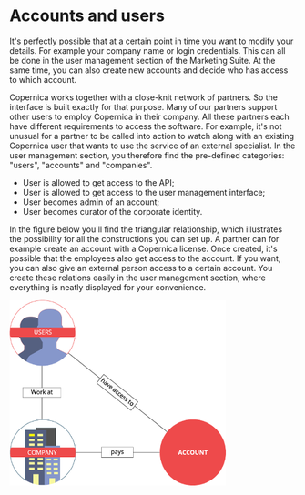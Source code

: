 # Accounts and users

It's perfectly possible that at a certain point in time you want to
modify your details. For example your company name or login 
credentials. This can all be done in the user management section of
the Marketing Suite. At the same time, you can also create new
accounts and decide who has access to which account.

Copernica works together with a close-knit network of partners. So
the interface is built exactly for that purpose. Many of our 
partners support other users to employ Copernica in their company.
All these partners each have different requirements to access the 
software. For example, it's not unusual for a partner to be called 
into action to watch along with an existing Copernica user that 
wants to use the service of an external specialist. In the user 
management section, you therefore find the pre-defined categories:
"users", "accounts" and "companies". 

* User is allowed to get access to the API;
* User is allowed to get access to the user management interface;
* User becomes admin of an account;
* User becomes curator of the corporate identity.

In the figure below you'll find the triangular relationship, which
illustrates the possibility for all the constructions you can set 
up. A partner can for example create an account with a Copernica
license. Once created, it's possible that the employees also get 
access to the account. If you want, you can also give an external
person access to a certain account. You create these relations
easily in the user management section, where everything is neatly 
displayed for your convenience. 

![Account-user relationship](../images/accounts-users.png)
